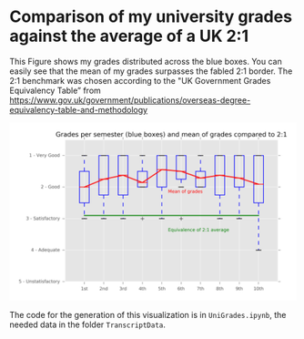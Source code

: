 # Comparison of my university grades against the average of a UK 2:1

This Figure shows my grades distributed across the blue boxes. You can easily see
that the mean of my grades surpasses the fabled 2:1 border. The 2:1 benchmark was chosen
according to the "UK Government Grades Equivalency Table” from https://www.gov.uk/government/publications/overseas-degree-equivalency-table-and-methodology


![Comparison of my university grades against the average of a UK 2:1](/grades.png)

The code for the generation of this visualization is in `UniGrades.ipynb`, the needed data in the folder `TranscriptData`.
